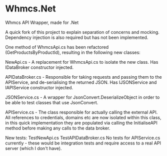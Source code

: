 # Whmcs.Net

Whmcs API Wrapper, made for .Net

A quick fork of this project to explain separation of concerns and mocking. Dependency injection is also required but has not been implemented.

One method of WhmcsApi.cs has been refactored (GetProductsByProductId), resulting in the following new classes:

NewApi.cs - A replacement for WhmcsApi.cs to isolate the new class. Has IDataBroker constructor injected.

APIDataBroker.cs - Responsible for taking requests and passing them to the APIService, and de-serialising the returned JSON. Has IJSONService and IAPIService constructor injected.

JSONService.cs - A wrapper for JsonConvert.DeserializeObject<T> in order to be able to test classes that use JsonConvert.

APIService.cs - The class responsible for actually calling the external API. All references to credentials, domains etc are now isolated within this class, in this quick implementation they are populated via calling the InitialiseAPI method before making any calls to the data broker.

New tests:
TestNewApi.cs
TestAPIDataBroker.cs
No tests for APIService.cs currently - these would be integration tests and require access to a real API server (which I don't have).
